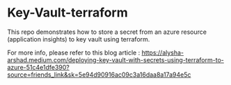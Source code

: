 # Key-Vault-terraform

This repo demonstrates how to store a secret from an azure resource (application insights) to key vault using terraform.

For more info, please refer to this blog article : https://alysha-arshad.medium.com/deploying-key-vault-with-secrets-using-terraform-to-azure-51c4e1dfe390?source=friends_link&sk=5e94d90916ac09c3a16daa8a17a94e5c
